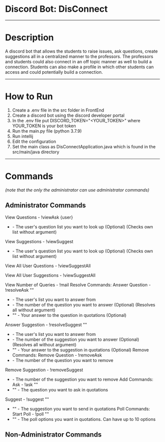 Discord Bot: DisConnect<a name="TOP"></a>
===================

- - - - 
# Description #

A discord bot that allows the students to raise issues, ask questions, create suggestions all in a centralized manner to the professors. The professors and students could also connect in an off topic manner as well to build a connection. Students can also make a profile in which other students can access and could potentially build a connection.

- - - - 
# How to Run #
1. Create a .env file in the src folder in FrontEnd
2. Create a discord bot using the discord developer portal
3. In the .env file put DISCORD_TOKEN="<YOUR_TOKEN>" where YOUR_TOKEN is your bot token
4. Run the main.py file (python 3.7.9)
5. Run intellij 
6. Edit the configuration 
7. Set the main class as DisConnectApplication.java which is found in the src/main/java directory

- - - - 
# Commands #
_(note that the only the administrator can use administrator commands)_
## Administrator Commands ##
View Questions - !viewAsk {user}
 - <user> - The user's question list you want to look up (Optional) (Checks own list without argument)

View Suggestions - !viewSuggest <user>
 - <user> -  The user's question list you want to look up (Optional) (Checks own list without argument)

View All User Questions - !viewSuggestAll

View All User Suggestions - !viewSuggestAll

View Number of Queries - !mail
Resolve Commands:
Answer Question - !resolveAsk <user> <index> "<message>"
 - <user> - The user's list you want to answer from
 - <index> - The number of the question you want to answer (Optional) (Resolves all without argument)
 - "<message>" - Your answer to the question in quotations (Optional)

Answer Suggestion - !resolveSuggest <user> <index> "<message>"
 - <user> - The user's list you want to answer from
 - <index> - The number of the suggestion you want to answer (Optional) (Resolves all without argument)
 - "<message>" - Your answer to the suggestion in quotations (Optional)
Remove Commands:
Remove Question - !removeAsk <index>
 - <index> - The number of the question you want to remove

Remove Suggestion - !removeSuggest <index>
 - <index> - The number of the suggestion you want to remove
Add Commands:
Ask - !ask "<message>"
 - "<message>" - The question you want to ask in quotations

Suggest - !suggest "<message>"
 - "<message>" - The suggestion you want to send in quotations
Poll Commands:
Start Poll - !poll "<options>"
 - "<options>" - The poll options you want in quotations. Can have up to 10 options

## Non-Administrator Commands ##

